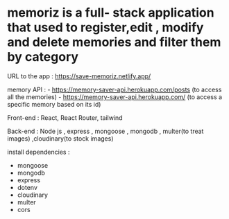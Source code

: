 # memoriz is a full- stack application that used to register,edit , modify and delete memories and filter them by category


URL to the app : https://save-memoriz.netlify.app/

memory API : - https://memory-saver-api.herokuapp.com/posts  (to access all the memories)
             - https://memory-saver-api.herokuapp.com/<id> (to access a specific memory based on its id)

Front-end : React, React Router, tailwind

Back-end : Node js , express , mongoose , mongodb , multer(to treat images) ,cloudinary(to stock images)

install dependencies : 
- mongoose
- mongodb
- express
- dotenv
- cloudinary
- multer
- cors